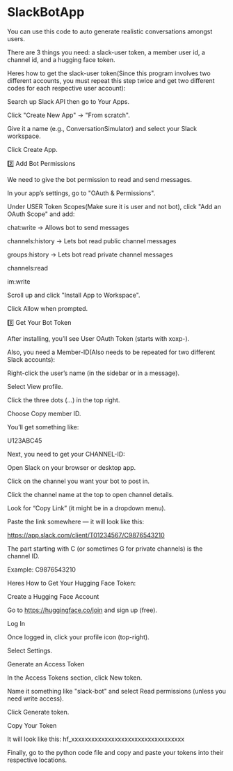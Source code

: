 # SlackBotApp
You can use this code to auto generate realistic conversations amongst users.

There are 3 things you need: a slack-user token, a member user id, a channel id, and a hugging face token. 


Heres how to get the slack-user token(Since this program involves two different accounts, you must repeat this step twice and get two different codes for each respective user account):

 

Search up Slack API then go to Your Apps.

Click "Create New App" → "From scratch".

Give it a name (e.g., ConversationSimulator) and select your Slack workspace.

Click Create App.

2️⃣ Add Bot Permissions

We need to give the bot permission to read and send messages.

In your app’s settings, go to "OAuth & Permissions".

Under USER Token Scopes(Make sure it is user and not bot), click "Add an OAuth Scope" and add:

chat:write → Allows bot to send messages

channels:history → Lets bot read public channel messages

groups:history → Lets bot read private channel messages

channels:read

im:write

Scroll up and click "Install App to Workspace".

Click Allow when prompted.

3️⃣ Get Your Bot Token

After installing, you’ll see  User OAuth Token (starts with xoxp-).






Also, you need a Member-ID(Also needs to be repeated for two different Slack accounts): 




Right-click the user’s name (in the sidebar or in a message).

Select View profile.

Click the three dots (…) in the top right.

Choose Copy member ID.

You’ll get something like:

U123ABC45






Next, you need to get your CHANNEL-ID:





Open Slack on your browser or desktop app.

Click on the channel you want your bot to post in.

Click the channel name at the top to open channel details.

Look for “Copy Link” (it might be in a dropdown menu).

Paste the link somewhere — it will look like this:

https://app.slack.com/client/T01234567/C9876543210


The part starting with C (or sometimes G for private channels) is the channel ID.

Example: C9876543210






Heres How to Get Your Hugging Face Token:




Create a Hugging Face Account

Go to https://huggingface.co/join and sign up (free).

Log In

Once logged in, click your profile icon (top-right).

Select Settings.

Generate an Access Token

In the Access Tokens section, click New token.

Name it something like "slack-bot" and select Read permissions (unless you need write access).

Click Generate token.

Copy Your Token

It will look like this: hf_xxxxxxxxxxxxxxxxxxxxxxxxxxxxxxxxxx


Finally, go to the python code file and copy and paste your tokens into their respective locations.
